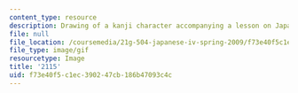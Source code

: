 ```yaml
---
content_type: resource
description: Drawing of a kanji character accompanying a lesson on Japanese.
file: null
file_location: /coursemedia/21g-504-japanese-iv-spring-2009/f73e40f5c1ec390247cb186b47093c4c_2115.gif
file_type: image/gif
resourcetype: Image
title: '2115'
uid: f73e40f5-c1ec-3902-47cb-186b47093c4c
---
```

